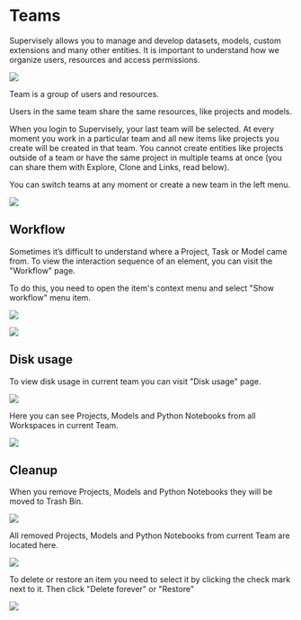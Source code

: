 # Teams

Supervisely allows you to manage and develop datasets, models, custom extensions and many other entities. It is important to understand how we organize users, resources and access permissions.

![](../.gitbook/assets/teams-diagramm.png)

Team is a group of users and resources.

Users in the same team share the same resources, like projects and models.

When you login to Supervisely, your last team will be selected. At every moment you work in a particular team and all new items like projects you create will be created in that team. You cannot create entities like projects outside of a team or have the same project in multiple teams at once \(you can share them with Explore, Clone and Links, read below\).

You can switch teams at any moment or create a new team in the left menu.

![](../.gitbook/assets/teams.png)

## Workflow

Sometimes it’s difficult to understand where a Project, Task or Model came from. To view the interaction sequence of an element, you can visit the "Workflow" page.

To do this, you need to open the item's context menu and select "Show workflow" menu item.

![](../.gitbook/assets/workflow-menu.png)

![](../.gitbook/assets/workflow.png)

## Disk usage

To view disk usage in current team you can visit "Disk usage" page.

![](../.gitbook/assets/disk-usage-menu.png)

Here you can see Projects, Models and Python Notebooks from all Workspaces in current Team.

![](../.gitbook/assets/disk-usage.png)

## Cleanup

When you remove Projects, Models and Python Notebooks they will be moved to Trash Bin.

![](../.gitbook/assets/trash-bin-menu.png)

All removed Projects, Models and Python Notebooks from current Team are located here.

![](../.gitbook/assets/trash-bin.png)

To delete or restore an item you need to select it by clicking the check mark next to it. Then click "Delete forever" or "Restore"

![](../.gitbook/assets/trash-bin-restore.png)


